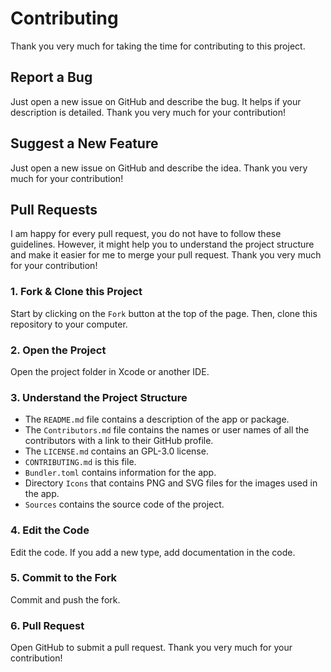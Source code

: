 # Contributing

Thank you very much for taking the time for contributing to this project. 

## Report a Bug
Just open a new issue on GitHub and describe the bug. It helps if your description is detailed. Thank you very much for your contribution!

## Suggest a New Feature
Just open a new issue on GitHub and describe the idea. Thank you very much for your contribution!

## Pull Requests
I am happy for every pull request, you do not have to follow these guidelines. However, it might help you to understand the project structure and make it easier for me to merge your pull request. Thank you very much for your contribution!

### 1. Fork & Clone this Project
Start by clicking on the `Fork` button at the top of the page. Then, clone this repository to your computer. 

### 2. Open the Project
Open the project folder in Xcode or another IDE.

### 3. Understand the Project Structure
- The `README.md` file contains a description of the app or package.
- The `Contributors.md` file contains the names or user names of all the contributors with a link to their GitHub profile.
- The `LICENSE.md` contains an GPL-3.0 license.
- `CONTRIBUTING.md` is this file.
- `Bundler.toml` contains information for the app.
- Directory `Icons` that contains PNG and SVG files for the images used in the app.
- `Sources` contains the source code of the project.

### 4. Edit the Code
Edit the code. If you add a new type, add documentation in the code.

### 5. Commit to the Fork
Commit and push the fork.

### 6. Pull Request
Open GitHub to submit a pull request. Thank you very much for your contribution!

